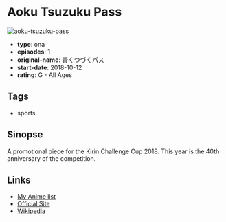 # Aoku Tsuzuku Pass

![aoku-tsuzuku-pass](https://cdn.myanimelist.net/images/anime/1390/95752.jpg)

-   **type**: ona
-   **episodes**: 1
-   **original-name**: 青くつづくパス
-   **start-date**: 2018-10-12
-   **rating**: G - All Ages

## Tags

-   sports

## Sinopse

A promotional piece for the Kirin Challenge Cup 2018. This year is the 40th anniversary of the competition.

## Links

-   [My Anime list](https://myanimelist.net/anime/38554/Aoku_Tsuzuku_Pass)
-   [Official Site](https://www.youtube.com/watch?v=P3Ts6bahb3s)
-   [Wikipedia](https://en.wikipedia.org/wiki/Kirin_Cup)
